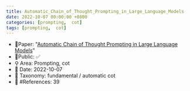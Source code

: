 ```yaml
---
title: Automatic_Chain_of_Thought_Prompting_in_Large_Language_Models
date: 2022-10-07 00:00:00 +0800
categories: [prompting,  cot]
tags: [prompting,  cot]
---
```


- 📙Paper: "[Automatic Chain of Thought Prompting in Large Language Models](https://www.semanticscholar.org/paper/Automatic-Chain-of-Thought-Prompting-in-Large-Zhang-Zhang/90350aa626bed47b02d0c162462e5b0ca82be6b2)"
- 🔑Public: ✅
- ⚲ Area: Prompting,  cot
- 📅 Date: 2022-10-07
- 🔎 Taxonomy: fundamental / automatic cot
- 📝 #References: 39

